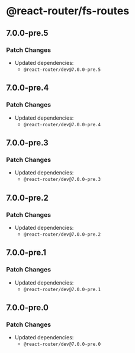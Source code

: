 # @react-router/fs-routes

## 7.0.0-pre.5

### Patch Changes

- Updated dependencies:
  - `@react-router/dev@7.0.0-pre.5`

## 7.0.0-pre.4

### Patch Changes

- Updated dependencies:
  - `@react-router/dev@7.0.0-pre.4`

## 7.0.0-pre.3

### Patch Changes

- Updated dependencies:
  - `@react-router/dev@7.0.0-pre.3`

## 7.0.0-pre.2

### Patch Changes

- Updated dependencies:
  - `@react-router/dev@7.0.0-pre.2`

## 7.0.0-pre.1

### Patch Changes

- Updated dependencies:
  - `@react-router/dev@7.0.0-pre.1`

## 7.0.0-pre.0

### Patch Changes

- Updated dependencies:
  - `@react-router/dev@7.0.0-pre.0`
